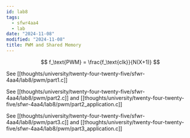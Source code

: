 ```yaml
---
id: lab8
tags:
  - sfwr4aa4
  - lab
date: "2024-11-08"
modified: "2024-11-08"
title: PWM and Shared Memory
---
```


$$
f_\text{PWM} = \frac{f_\text{clk}}{N(X+1)}
$$

See [[thoughts/university/twenty-four-twenty-five/sfwr-4aa4/lab8/pwm/part1.c]]

See [[thoughts/university/twenty-four-twenty-five/sfwr-4aa4/lab8/pwm/part2.c]] and [[thoughts/university/twenty-four-twenty-five/sfwr-4aa4/lab8/pwm/part2_application.c]]

See [[thoughts/university/twenty-four-twenty-five/sfwr-4aa4/lab8/pwm/part3.c]] and [[thoughts/university/twenty-four-twenty-five/sfwr-4aa4/lab8/pwm/part3_application.c]]
